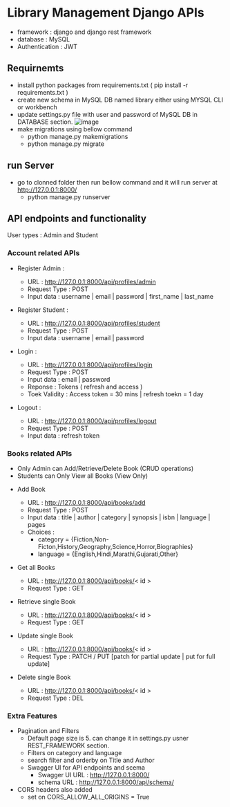 # Library Management Django APIs
- framework : django and django rest framework
- database : MySQL
- Authentication : JWT

## Requirnemts 
* install python packages from requirements.txt ( pip install -r requirements.txt )
* create new schema in MySQL DB named library either using MYSQL CLI or workbench
* update settings.py file with user and password of MySQL DB in DATABASE section.
  ![image](https://user-images.githubusercontent.com/22220558/178965694-1e96eb06-d5de-4366-9f36-bba307e3afcf.png)
* make migrations using bellow command
  * python manage.py makemigrations
  * python manage.py migrate
  
## run Server
* go to clonned folder then run bellow command and it will run server at http://127.0.0.1:8000/
  * python manage.py runserver 

## API endpoints and functionality 
User types : Admin and Student
### Account related APIs
* Register Admin : 
  * URL : http://127.0.0.1:8000/api/profiles/admin
  * Request Type : POST
  * Input data : username | email | password | first_name | last_name
  
* Register Student : 
  * URL : http://127.0.0.1:8000/api/profiles/student
  * Request Type : POST
  * Input data : username | email | password 
  
* Login : 
  * URL : http://127.0.0.1:8000/api/profiles/login
  * Request Type : POST
  * Input data : email | password 
  * Reponse : Tokens ( refresh and access ) 
  * Toek Validity : Access token = 30 mins | refresh toekn = 1 day
  
* Logout : 
  * URL : http://127.0.0.1:8000/api/profiles/logout
  * Request Type : POST
  * Input data : refresh token 

### Books related APIs
- Only Admin can Add/Retrieve/Delete Book (CRUD operations)
- Students can Only View all Books (View Only)

* Add Book 
  * URL : http://127.0.0.1:8000/api/books/add
  * Request Type : POST
  * Input data : title | author | category | synopsis | isbn | language | pages 
  * Choices : 
      * category = {Fiction,Non-Ficton,History,Geography,Science,Horror,Biographies}
      * language = {English,Hindi,Marathi,Gujarati,Other}

* Get all Books
  * URL : http://127.0.0.1:8000/api/books/< id >
  * Request Type : GET

* Retrieve single Book
  * URL : http://127.0.0.1:8000/api/books/< id >
  * Request Type : GET
  
* Update single Book
  * URL : http://127.0.0.1:8000/api/books/< id >
  * Request Type : PATCH / PUT [patch for partial update | put for full update]
  
* Delete single Book
  * URL : http://127.0.0.1:8000/api/books/< id >
  * Request Type : DEL

### Extra Features
* Pagination and Filters
  * Default page size is 5. can change it in settings.py usner REST_FRAMEWORK section.
  * Filters on category and language
  * search filter and orderby on Title and Author
  * Swagger UI for API endpoints and scema 
    * Swagger UI URL : http://127.0.0.1:8000/
    * schema URL :  http://127.0.0.1:8000/api/schema/
 * CORS headers also added
    * set on CORS_ALLOW_ALL_ORIGINS = True

